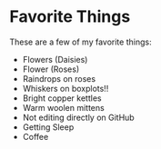 # Favorite Things

These are a few of my favorite things:

- Flowers (Daisies)
- Flower (Roses)
- Raindrops on roses
- Whiskers on boxplots!!
- Bright copper kettles
- Warm woolen mittens
- Not editing directly on GitHub
- Getting Sleep
- Coffee
